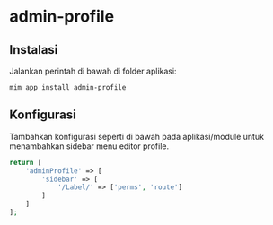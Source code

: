 # admin-profile

## Instalasi

Jalankan perintah di bawah di folder aplikasi:

```
mim app install admin-profile
```

## Konfigurasi

Tambahkan konfigurasi seperti di bawah pada aplikasi/module untuk menambahkan sidebar
menu editor profile.

```php
return [
	'adminProfile' => [
		'sidebar' => [
			'/Label/' => ['perms', 'route']
		]
	]
];
```